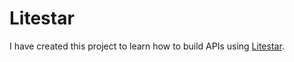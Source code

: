 # Litestar
I have created this project to learn how to build APIs using [Litestar](https://litestar.dev/).
